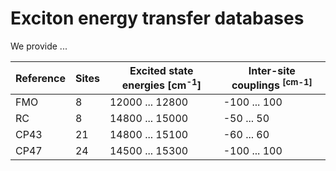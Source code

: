 
# Exciton energy transfer databases

We provide ... 



| Reference | Sites | Excited state energies [cm<sup>-1</sup>] | Inter-site couplings <sup>[cm-1]</sup> | 
| --------- | ----- | ---------------------------------------- | --------------------------- |  
| FMO       |    8  |   12000 ... 12800                     |   -100 ... 100                       | 
| RC        |    8  |    14800 ... 15000                    |    -50 ... 50                          | 
| CP43      |   21  |   14800 ... 15100                     |    -60 ... 60                          | 
| CP47      |   24  |   14500 ... 15300                     |    -100 ... 100                     | 
